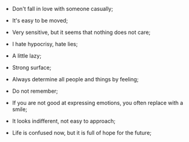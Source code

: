 - Don't fall in love with someone casually;

- It's easy to be moved;

- Very sensitive, but it seems that nothing does not care;

- I hate hypocrisy, hate lies;

- A little lazy;

- Strong surface;

- Always determine all people and things by feeling;

- Do not remember;

- If you are not good at expressing emotions, you often replace with a smile;

- It looks indifferent, not easy to approach;

- Life is confused now, but it is full of hope for the future;
